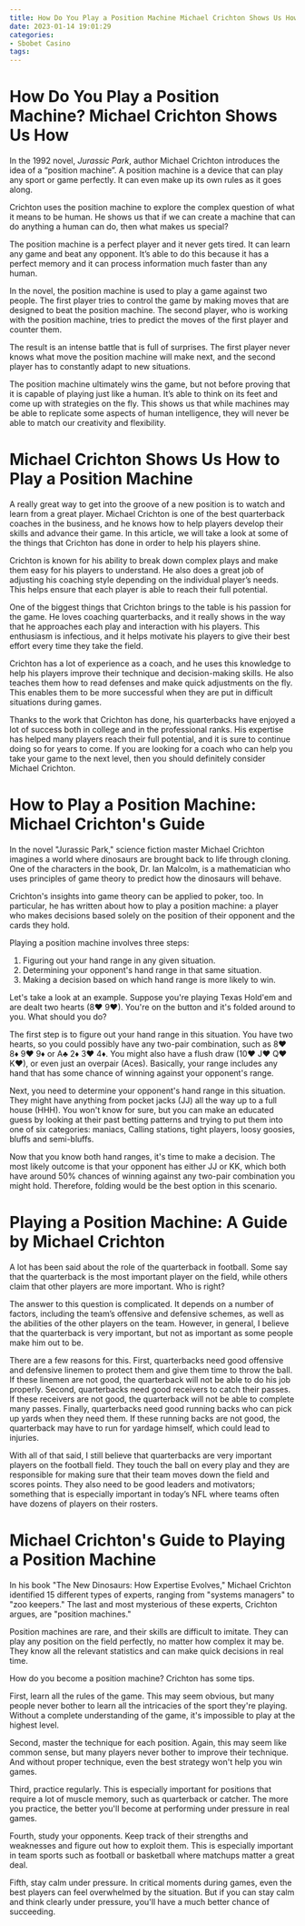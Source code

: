 ```yaml
---
title: How Do You Play a Position Machine Michael Crichton Shows Us How
date: 2023-01-14 19:01:29
categories:
- Sbobet Casino
tags:
---
```



#  How Do You Play a Position Machine? Michael Crichton Shows Us How

In the 1992 novel, <i>Jurassic Park</i>, author Michael Crichton introduces the idea of a “position machine”. A position machine is a device that can play any sport or game perfectly. It can even make up its own rules as it goes along.

Crichton uses the position machine to explore the complex question of what it means to be human. He shows us that if we can create a machine that can do anything a human can do, then what makes us special?

The position machine is a perfect player and it never gets tired. It can learn any game and beat any opponent. It’s able to do this because it has a perfect memory and it can process information much faster than any human.

In the novel, the position machine is used to play a game against two people. The first player tries to control the game by making moves that are designed to beat the position machine. The second player, who is working with the position machine, tries to predict the moves of the first player and counter them.

The result is an intense battle that is full of surprises. The first player never knows what move the position machine will make next, and the second player has to constantly adapt to new situations.

The position machine ultimately wins the game, but not before proving that it is capable of playing just like a human. It’s able to think on its feet and come up with strategies on the fly. This shows us that while machines may be able to replicate some aspects of human intelligence, they will never be able to match our creativity and flexibility.

#  Michael Crichton Shows Us How to Play a Position Machine

A really great way to get into the groove of a new position is to watch and learn from a great player. Michael Crichton is one of the best quarterback coaches in the business, and he knows how to help players develop their skills and advance their game. In this article, we will take a look at some of the things that Crichton has done in order to help his players shine.

Crichton is known for his ability to break down complex plays and make them easy for his players to understand. He also does a great job of adjusting his coaching style depending on the individual player’s needs. This helps ensure that each player is able to reach their full potential.

One of the biggest things that Crichton brings to the table is his passion for the game. He loves coaching quarterbacks, and it really shows in the way that he approaches each play and interaction with his players. This enthusiasm is infectious, and it helps motivate his players to give their best effort every time they take the field.

Crichton has a lot of experience as a coach, and he uses this knowledge to help his players improve their technique and decision-making skills. He also teaches them how to read defenses and make quick adjustments on the fly. This enables them to be more successful when they are put in difficult situations during games.

Thanks to the work that Crichton has done, his quarterbacks have enjoyed a lot of success both in college and in the professional ranks. His expertise has helped many players reach their full potential, and it is sure to continue doing so for years to come. If you are looking for a coach who can help you take your game to the next level, then you should definitely consider Michael Crichton.

#  How to Play a Position Machine: Michael Crichton's Guide

In the novel "Jurassic Park," science fiction master Michael Crichton imagines a world where dinosaurs are brought back to life through cloning. One of the characters in the book, Dr. Ian Malcolm, is a mathematician who uses principles of game theory to predict how the dinosaurs will behave.

Crichton's insights into game theory can be applied to poker, too. In particular, he has written about how to play a position machine: a player who makes decisions based solely on the position of their opponent and the cards they hold.

Playing a position machine involves three steps:

1) Figuring out your hand range in any given situation.
2) Determining your opponent's hand range in that same situation.
3) Making a decision based on which hand range is more likely to win.

Let's take a look at an example. Suppose you're playing Texas Hold'em and are dealt two hearts (8♥ 9♥). You're on the button and it's folded around to you. What should you do?

The first step is to figure out your hand range in this situation. You have two hearts, so you could possibly have any two-pair combination, such as 8♥ 8♦ 9♥ 9♦ or A♣ 2♦ 3♥ 4♦. You might also have a flush draw (10♥ J♥ Q♥ K♥), or even just an overpair (Aces). Basically, your range includes any hand that has some chance of winning against your opponent's range.

Next, you need to determine your opponent's hand range in this situation. They might have anything from pocket jacks (JJ) all the way up to a full house (HHH). You won't know for sure, but you can make an educated guess by looking at their past betting patterns and trying to put them into one of six categories: maniacs, Calling stations, tight players, loosy goosies, bluffs and semi-bluffs.

Now that you know both hand ranges, it's time to make a decision. The most likely outcome is that your opponent has either JJ or KK, which both have around 50% chances of winning against any two-pair combination you might hold. Therefore, folding would be the best option in this scenario.

#  Playing a Position Machine: A Guide by Michael Crichton

A lot has been said about the role of the quarterback in football. Some say that the quarterback is the most important player on the field, while others claim that other players are more important. Who is right?

The answer to this question is complicated. It depends on a number of factors, including the team’s offensive and defensive schemes, as well as the abilities of the other players on the team. However, in general, I believe that the quarterback is very important, but not as important as some people make him out to be.

There are a few reasons for this. First, quarterbacks need good offensive and defensive linemen to protect them and give them time to throw the ball. If these linemen are not good, the quarterback will not be able to do his job properly. Second, quarterbacks need good receivers to catch their passes. If these receivers are not good, the quarterback will not be able to complete many passes. Finally, quarterbacks need good running backs who can pick up yards when they need them. If these running backs are not good, the quarterback may have to run for yardage himself, which could lead to injuries.

With all of that said, I still believe that quarterbacks are very important players on the football field. They touch the ball on every play and they are responsible for making sure that their team moves down the field and scores points. They also need to be good leaders and motivators; something that is especially important in today’s NFL where teams often have dozens of players on their rosters.

#  Michael Crichton's Guide to Playing a Position Machine

In his book "The New Dinosaurs: How Expertise Evolves," Michael Crichton identified 15 different types of experts, ranging from "systems managers" to "zoo keepers." The last and most mysterious of these experts, Crichton argues, are "position machines."

Position machines are rare, and their skills are difficult to imitate. They can play any position on the field perfectly, no matter how complex it may be. They know all the relevant statistics and can make quick decisions in real time.

How do you become a position machine? Crichton has some tips.

First, learn all the rules of the game. This may seem obvious, but many people never bother to learn all the intricacies of the sport they're playing. Without a complete understanding of the game, it's impossible to play at the highest level.

Second, master the technique for each position. Again, this may seem like common sense, but many players never bother to improve their technique. And without proper technique, even the best strategy won't help you win games.

Third, practice regularly. This is especially important for positions that require a lot of muscle memory, such as quarterback or catcher. The more you practice, the better you'll become at performing under pressure in real games.

Fourth, study your opponents. Keep track of their strengths and weaknesses and figure out how to exploit them. This is especially important in team sports such as football or basketball where matchups matter a great deal.

Fifth, stay calm under pressure. In critical moments during games, even the best players can feel overwhelmed by the situation. But if you can stay calm and think clearly under pressure, you'll have a much better chance of succeeding.